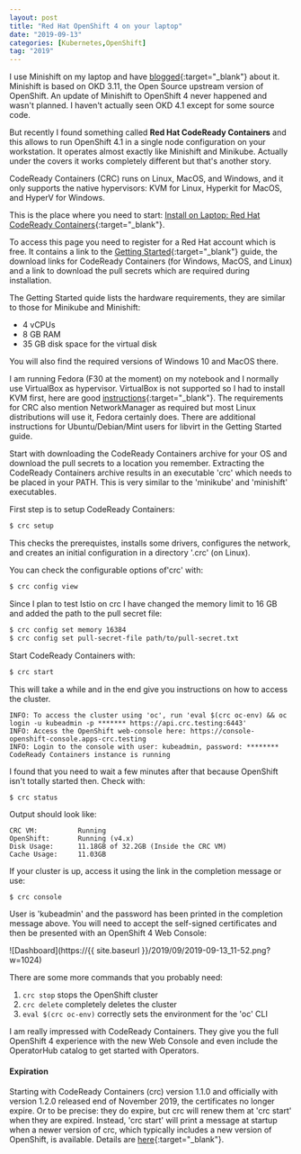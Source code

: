 ```yaml
---
layout: post
title: "Red Hat OpenShift 4 on your laptop"
date: "2019-09-13"
categories: [Kubernetes,OpenShift]
tag: "2019"
---
```


I use Minishift on my laptop and have [blogged](https://haralduebele.github.io/2019/06/28/cloud-native-starter-and-openshift-okd-minishift/){:target="_blank"} about it. Minishift is based on OKD 3.11, the Open Source upstream version of OpenShift. An update of Minishift to OpenShift 4 never happened and wasn't planned. I haven't actually seen OKD 4.1 except for some source code.

But recently I found something called **Red Hat CodeReady Containers** and this allows to run OpenShift 4.1 in a single node configuration on your workstation. It operates almost exactly like Minishift and Minikube. Actually under the covers it works completely different but that's another story.

CodeReady Containers (CRC) runs on Linux, MacOS, and Windows, and it only supports the native hypervisors: KVM for Linux, Hyperkit for MacOS, and HyperV for Windows.

This is the place where you need to start: [Install on Laptop: Red Hat CodeReady Containers](https://cloud.redhat.com/openshift/install/crc/installer-provisioned){:target="_blank"}.

To access this page you need to register for a Red Hat account which is free. It contains a link to the [Getting Started](https://code-ready.github.io/crc/){:target="_blank"} guide, the download links for CodeReady Containers (for Windows, MacOS, and Linux) and a link to download the pull secrets which are required during installation.

The Getting Started quide lists the hardware requirements, they are similar to those for Minikube and Minishift:

- 4 vCPUs
- 8 GB RAM
- 35 GB disk space for the virtual disk

You will also find the required versions of Windows 10 and MacOS there.

I am running Fedora (F30 at the moment) on my notebook and I normally use VirtualBox as hypervisor. VirtualBox is not supported so I had to install KVM first, here are good [instructions](https://computingforgeeks.com/how-to-install-kvm-on-fedora/){:target="_blank"}. The requirements for CRC also mention NetworkManager as required but most Linux distributions will use it, Fedora certainly does. There are additional instructions for Ubuntu/Debian/Mint users for libvirt in the Getting Started guide.

Start with downloading the CodeReady Containers archive for your OS and download the pull secrets to a location you remember. Extracting the CodeReady Containers archive results in an executable 'crc' which needs to be placed in your PATH. This is very similar to the 'minikube' and 'minishift' executables.

First step is to setup CodeReady Containers:

```sh
$ crc setup
```

This checks the prerequistes, installs some drivers, configures the network, and creates an initial configuration in a directory '.crc' (on Linux).

You can check the configurable options of'crc' with:

```sh
$ crc config view
```

Since I plan to test Istio on crc I have changed the memory limit to 16 GB and added the path to the pull secret file:

```sh
$ crc config set memory 16384
$ crc config set pull-secret-file path/to/pull-secret.txt
```

Start CodeReady Containers with:

```sh
$ crc start
```

This will take a while and in the end give you instructions on how to access the cluster.

```
INFO: To access the cluster using 'oc', run 'eval $(crc oc-env) && oc login -u kubeadmin -p ******* https://api.crc.testing:6443'
INFO: Access the OpenShift web-console here: https://console-openshift-console.apps-crc.testing
INFO: Login to the console with user: kubeadmin, password: ********
CodeReady Containers instance is running
```

I found that you need to wait a few minutes after that because OpenShift isn't totally started then. Check with:

```sh
$ crc status
```

Output should look like:

```
CRC VM:          Running
OpenShift:       Running (v4.x)  
Disk Usage:      11.18GB of 32.2GB (Inside the CRC VM)
Cache Usage:     11.03GB
```

If your cluster is up, access it using the link in the completion message or use:

```
$ crc console
```

User is 'kubeadmin' and the password has been printed in the completion message above. You will need to accept the self-signed certificates and then be presented with an OpenShift 4 Web Console:

![Dashboard](https://{{ site.baseurl }}/2019/09/2019-09-13_11-52.png?w=1024)

There are some more commands that you probably need:

1. `crc stop` stops the OpenShift cluster
2. `crc delete` completely deletes the cluster
3. `eval $(crc oc-env)` correctly sets the environment for the 'oc' CLI

I am really impressed with CodeReady Containers. They give you the full OpenShift 4 experience with the new Web Console and even include the OperatorHub catalog to get started with Operators.

#### Expiration

Starting with CodeReady Containers (crc) version 1.1.0 and officially with version 1.2.0 released end of November 2019, the certificates no longer expire. Or to be precise: they do expire, but crc will renew them at 'crc start' when they are expired. Instead, 'crc start' will print a message at startup when a newer version of crc, which typically includes a new version of OpenShift, is available. Details are [here](https://code-ready.github.io/crc/#troubleshooting-expired-certificates_gsg){:target="_blank"}.
